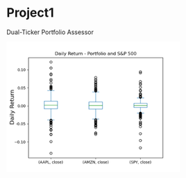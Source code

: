 # Project1
Dual-Ticker Portfolio Assessor


<img src="Images/Daily_Return_Box.png" width="400" height="300">
